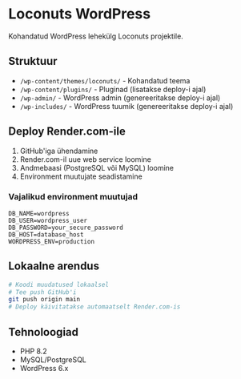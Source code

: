 # Loconuts WordPress

Kohandatud WordPress lehekülg Loconuts projektile.

## Struktuur

- `/wp-content/themes/loconuts/` - Kohandatud teema
- `/wp-content/plugins/` - Pluginad (lisatakse deploy-i ajal)
- `/wp-admin/` - WordPress admin (genereeritakse deploy-i ajal)
- `/wp-includes/` - WordPress tuumik (genereeritakse deploy-i ajal)

## Deploy Render.com-ile

1. GitHub'iga ühendamine
2. Render.com-il uue web service loomine
3. Andmebaasi (PostgreSQL või MySQL) loomine
4. Environment muutujate seadistamine

### Vajalikud environment muutujad

```
DB_NAME=wordpress
DB_USER=wordpress_user
DB_PASSWORD=your_secure_password
DB_HOST=database_host
WORDPRESS_ENV=production
```

## Lokaalne arendus

```bash
# Koodi muudatused lokaalsel
# Tee push GitHub'i
git push origin main
# Deploy käivitatakse automaatselt Render.com-is
```

## Tehnoloogiad

- PHP 8.2
- MySQL/PostgreSQL
- WordPress 6.x